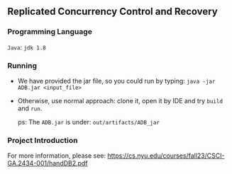 ## Replicated Concurrency Control and Recovery
### Programming Language 
`Java`: `jdk 1.8`
### Running

- We have provided the jar file, so you could run by typing: `java -jar ADB.jar <input_file>`
- Otherwise, use normal approach: clone it, open it by IDE and try `build` and `run`.

  ps: The `ADB.jar` is under: `out/artifacts/ADB_jar`
### Project Introduction
For more information, please see: https://cs.nyu.edu/courses/fall23/CSCI-GA.2434-001/handDB2.pdf


